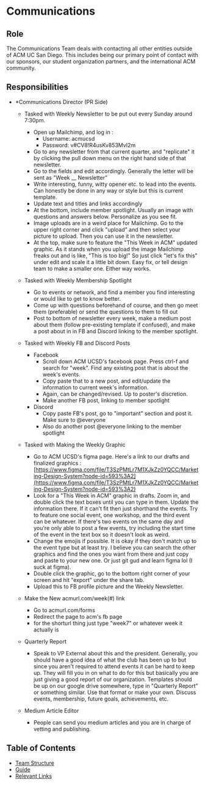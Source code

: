 # Communications

## Role

The Communications Team deals with contacting all other entities outside of ACM UC San Diego. This includes being our primary point of contact with our sponsors, our student organization partners, and the international ACM community.

## Responsibilities

* \*Communications Director \(PR Side\)
  * Tasked with Weekly Newsletter to be put out every Sunday around 7:30pm. 

    * Open up Mailchimp, and log in : 
      * Username: acmucsd
      * Password: v\#CV8!R4usKv853MvI2m 
    * Go to any newsletter from that current quarter, and "replicate" it by clicking the pull down menu on the right hand side of that newsletter.
    * Go to the fields and edit accordingly. Generally the letter will be sent as "Week \_\_ Newsletter" 
    * Write interesting, funny, witty opener etc. to lead into the events. Can honestly be done in any way or style but this is current template.
    * Update text and titles and links accordingly
    * At the bottom, include member spotlight. Usually an image with questions and answers below. Personalize as you see fit. 
    * Image uploads are in a weird place for Mailchimp. Go to the upper right corner and click "upload" and then select your picture to upload. Then you can use it in the newsletter. 
    * At the top, make sure to feature the "This Week in ACM" updated graphic. As it stands when you upload the image Mailchimp freaks out and is like, "This is too big!" So just click "let's fix this" under edit and scale it a little bit down. Easy fix, or tell design team to make a smaller one. Either way works.  

  * Tasked with Weekly Membership Spotlight 

    * Go to events or network, and find a member you find interesting or would like to get to know better. 
    * Come up with questions beforehand of course, and then go meet them \(preferable\) or send the questions to them to fill out
    * Post to bottom of newsletter every week, make a medium post about them \(follow pre-existing template if confused\), and make a post about in in FB and Discord linking to the member spotlight.

  * Tasked with Weekly FB and Discord Posts
    * Facebook
      * Scroll down ACM UCSD's facebook page. Press ctrl-f and search for "week". Find any existing post that is about the week's events.
      * Copy paste that to a new post, and edit/update the information to current week's information.
      * Again, can be changed/revised. Up to poster's discretion.
      * Make another FB post, linking to member spotlight
    * Discord
      * Copy paste FB's post, go to "important" section and post it. Make sure to @everyone
      * Also do another post @everyone linking to the member spotlight
  * Tasked with Making the Weekly Graphic
    * Go to ACM UCSD's figma page. Here's a link to our drafts and finalized graphics :[https://www.figma.com/file/T3SzPMtLr7M1XJkZz0YQCC/Marketing-Design-System?node-id=593%3A2](https://www.figma.com/file/T3SzPMtLr7M1XJkZz0YQCC/Marketing-Design-System?node-id=593%3A2)
    * Look for a "This Week in ACM" graphic in drafts. Zoom in, and double click the text boxes until you can type in them. Update the information there. If it can't fit then just shorthand the events. Try to feature one social event, one workshop, and the third event can be whatever. If there's two events on the same day and you're only able to post a few events, try including the start time of the event in the text box so it doesn't look as weird. 
    * Change the emojis if possible. It is okay if they don't match up to the event type but at least try. I believe you can search the other graphics and find the ones you want from there and just copy and paste to your new one. Or just git gud and learn figma lol \(I suck at figma\). 
    * Double click the graphic, go to the bottom right corner of your screen and hit "export" under the share tab. 
    * Upload this to FB profile picture and the Weekly Newsletter.   
  * Make the New acmurl.com/week\(\#\) link
    * Go to acmurl.com/forms
    * Redirect the page to acm's fb page
    * for the shorturl thing just type "week7" or whatever week it actually is
  * Quarterly Report
    * Speak to VP External about this and the president. Generally, you should have a good idea of what the club has been up to but since you aren't required to attend events it can be hard to keep up. They will fill you in on what to do for this but basically you are just giving a good report of our organization. Templates should be up on our google drive somewhere, type in "Quarterly Report" or something similar. Use that format or make your own. Discuss events, membership, future goals, achievements, etc. 
  * Medium Article Editor
    * People can send you medium articles and you are in charge of vetting and publishing. 

## Table of Contents

* [Team Structure](communications.md)
* [Guide](communications.md)
* [Relevant Links](communications.md)







